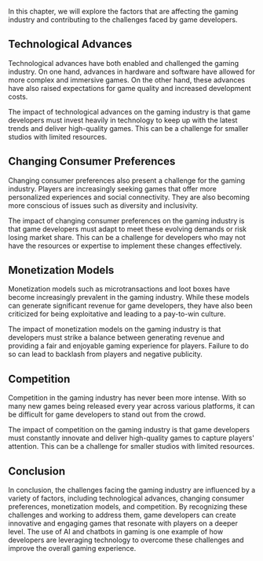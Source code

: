 
In this chapter, we will explore the factors that are affecting the gaming industry and contributing to the challenges faced by game developers.

Technological Advances
----------------------

Technological advances have both enabled and challenged the gaming industry. On one hand, advances in hardware and software have allowed for more complex and immersive games. On the other hand, these advances have also raised expectations for game quality and increased development costs.

The impact of technological advances on the gaming industry is that game developers must invest heavily in technology to keep up with the latest trends and deliver high-quality games. This can be a challenge for smaller studios with limited resources.

Changing Consumer Preferences
-----------------------------

Changing consumer preferences also present a challenge for the gaming industry. Players are increasingly seeking games that offer more personalized experiences and social connectivity. They are also becoming more conscious of issues such as diversity and inclusivity.

The impact of changing consumer preferences on the gaming industry is that game developers must adapt to meet these evolving demands or risk losing market share. This can be a challenge for developers who may not have the resources or expertise to implement these changes effectively.

Monetization Models
-------------------

Monetization models such as microtransactions and loot boxes have become increasingly prevalent in the gaming industry. While these models can generate significant revenue for game developers, they have also been criticized for being exploitative and leading to a pay-to-win culture.

The impact of monetization models on the gaming industry is that developers must strike a balance between generating revenue and providing a fair and enjoyable gaming experience for players. Failure to do so can lead to backlash from players and negative publicity.

Competition
-----------

Competition in the gaming industry has never been more intense. With so many new games being released every year across various platforms, it can be difficult for game developers to stand out from the crowd.

The impact of competition on the gaming industry is that game developers must constantly innovate and deliver high-quality games to capture players' attention. This can be a challenge for smaller studios with limited resources.

Conclusion
----------

In conclusion, the challenges facing the gaming industry are influenced by a variety of factors, including technological advances, changing consumer preferences, monetization models, and competition. By recognizing these challenges and working to address them, game developers can create innovative and engaging games that resonate with players on a deeper level. The use of AI and chatbots in gaming is one example of how developers are leveraging technology to overcome these challenges and improve the overall gaming experience.
